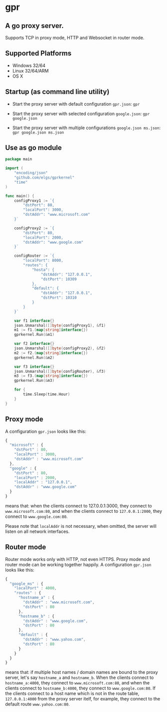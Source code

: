 gpr
======

A go proxy server.
------
Supports TCP in proxy mode, HTTP and Websocket in router mode.

Supported Platforms
------
* Windows 32/64
* Linux 32/64/ARM
* OS X

Startup (as command line utility)
------
* Start the proxy server with default configuration `gpr.json`:
`gpr`

* Start the proxy server with selected configuration `google.json`:
`gpr google.json`

* Start the proxy server with multiple configurations `google.json ms.json`:
`gpr google.json ms.json`

Use as go module
------
```go
package main

import (
	"encoding/json"
	"github.com/elgs/gprkernel"
	"time"
)

func main() {
	configProxy1 := `{
		"dstPort": 80,
		"localPort": 3000,
		"dstAddr": "www.microsoft.com"
	}`

	configProxy2 := `{
		"dstPort": 80,
		"localPort": 2000,
		"dstAddr": "www.google.com"
	}`

	configRouter := `{
		"localPort": 8000,
		"routes": {
			"hosta": {
				"dstAddr": "127.0.0.1",
				"dstPort": 10309
			},
			"default": {
				"dstAddr": "127.0.0.1",
				"dstPort": 10310
			}
		}
	}`

	var f1 interface{}
	json.Unmarshal([]byte(configProxy1), &f1)
	m1 := f1.(map[string]interface{})
	gprkernel.Run(&m1)

	var f2 interface{}
	json.Unmarshal([]byte(configProxy2), &f2)
	m2 := f2.(map[string]interface{})
	gprkernel.Run(&m2)

	var f3 interface{}
	json.Unmarshal([]byte(configRouter), &f3)
	m3 := f3.(map[string]interface{})
	gprkernel.Run(&m3)

	for {
		time.Sleep(time.Hour)
	}
}
```

Proxy mode
------
A configuration `gpr.json` looks like this:
```js
{
  "microsoft" : {
    "dstPort" : 80,
    "localPort" : 3000,
    "dstAddr" : "www.microsoft.com"
  },
  "google" : {
    "dstPort" : 80,
    "localPort" : 2000,
    "localAddr" : "127.0.0.1",
    "dstAddr" : "www.google.com"
  }
}
```
means that:
when the clients connect to 127.0.0.1:3000, they connect to `www.microsoft.com:80`, and when the clients connect to `127.0.0.1:2000`, they connect to `www.google.com:80`.

Please note that `localAddr` is not necessary, when omitted, the server will listen on all network interfaces.

Router mode
------
Router mode works only with HTTP, not even HTTPS. Proxy mode and router mode can be working together happily.
A configuration `gpr.json` looks like this:
```js
{
  "google_ms" : {
    "localPort" : 4000,
    "routes" : {
      "hostname_a" : {
        "dstAddr" : "www.microsoft.com",
        "dstPort" : 80
      },
      "hostname_b" : {
        "dstAddr" : "www.google.com",
        "dstPort" : 80
      },
      "default" : {
        "dstAddr" : "www.yahoo.com",
        "dstPort" : 80
      }
    }
  }
}
```
means that:
if multiple host names / domain names are bound to the proxy server, let's say `hostname_a` and `hostname_b`. When the clients connect to `hostname_a:4000`, they connect to `www.microsoft.com:80`, and when the clients connect to `hostname_b:4000`, they connect to `www.google.com:80`. If the clients connect to a host name which is not in the route table, `127.0.0.1:4000` from the proxy server itelf, for example, they connect to the default route `www.yahoo.com:80`.
